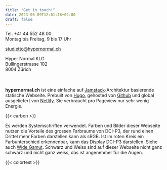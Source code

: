 ```yaml
---
title: "Get in touch!"
date: 2023-06-09T12:01:18+02:00
draft: false
---
```


Tel. +41 44 552 48 00
<br />
Montag bis Freitag, 9 bis 17 Uhr

[studietto@hypernormal.ch](mailto:studietto@hypernormal.ch)

Hyper Normal KLG
<br />
Bullingerstrasse 102
<br />
8004 Zürich
<br />
<br />
<br />

**hypernormal.ch** ist eine einfache auf [Jamstack](https://en.wikipedia.org/wiki/Jamstack)-Architektur basierende statische Webseite. Prebuilt von [Hugo](https://gohugo.io/), gehosted von [Github](https://github.com/cmdu/hypernormal-ch) und global ausgeliefert von [Netlify](https://www.netlify.com/). Sie verbraucht pro Pageview nur sehr wenig Energie.

{{< carbon >}}

Es werden Systemschriften verwendet. Farben und Bilder dieser Webseite nutzen die Vorteile des grossen Farbraums von DCI-P3, der rund einen Drittel mehr Farben darstellen kann als sRGB. Ist im roten Kreis ein Farbunterschied erkennenbar, kann das Display DCI-P3 darstellen. Siehe auch [Wide Gamut](https://www.wide-gamut.com/). Schwarz und Weiss sind auf dieser Webseite nicht ganz schwarz und nicht ganz weiss, das ist angenehmer für die Augen.

<!-- Startseite: _Hit Test_ von [Paper.js](http://paperjs.org/). -->

{{< colortest >}}
